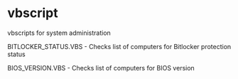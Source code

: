 # vbscript
vbscripts for system administration

BITLOCKER_STATUS.VBS - Checks list of computers for Bitlocker protection status

BIOS_VERSION.VBS - Checks list of computers for BIOS version
